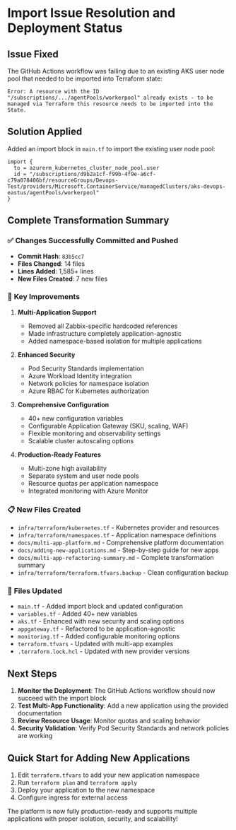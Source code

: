 # Import Issue Resolution and Deployment Status

## Issue Fixed
The GitHub Actions workflow was failing due to an existing AKS user node pool that needed to be imported into Terraform state:

```
Error: A resource with the ID "/subscriptions/.../agentPools/workerpool" already exists - to be managed via Terraform this resource needs to be imported into the State.
```

## Solution Applied
Added an import block in `main.tf` to import the existing user node pool:

```hcl
import {
  to = azurerm_kubernetes_cluster_node_pool.user
  id = "/subscriptions/d9b2a1cf-f99b-4f9e-a6cf-c79a078406bf/resourceGroups/Devops-Test/providers/Microsoft.ContainerService/managedClusters/aks-devops-eastus/agentPools/workerpool"
}
```

## Complete Transformation Summary

### ✅ **Changes Successfully Committed and Pushed**
- **Commit Hash**: `83b5cc7`
- **Files Changed**: 14 files
- **Lines Added**: 1,585+ lines
- **New Files Created**: 7 new files

### 🚀 **Key Improvements**

1. **Multi-Application Support**
   - Removed all Zabbix-specific hardcoded references
   - Made infrastructure completely application-agnostic
   - Added namespace-based isolation for multiple applications

2. **Enhanced Security**
   - Pod Security Standards implementation
   - Azure Workload Identity integration
   - Network policies for namespace isolation
   - Azure RBAC for Kubernetes authorization

3. **Comprehensive Configuration**
   - 40+ new configuration variables
   - Configurable Application Gateway (SKU, scaling, WAF)
   - Flexible monitoring and observability settings
   - Scalable cluster autoscaling options

4. **Production-Ready Features**
   - Multi-zone high availability
   - Separate system and user node pools
   - Resource quotas per application namespace
   - Integrated monitoring with Azure Monitor

### 📋 **New Files Created**
- `infra/terraform/kubernetes.tf` - Kubernetes provider and resources
- `infra/terraform/namespaces.tf` - Application namespace definitions
- `docs/multi-app-platform.md` - Comprehensive platform documentation
- `docs/adding-new-applications.md` - Step-by-step guide for new apps
- `docs/multi-app-refactoring-summary.md` - Complete transformation summary
- `infra/terraform/terraform.tfvars.backup` - Clean configuration backup

### 📝 **Files Updated**
- `main.tf` - Added import block and updated configuration
- `variables.tf` - Added 40+ new variables
- `aks.tf` - Enhanced with new security and scaling options
- `appgateway.tf` - Refactored to be application-agnostic
- `monitoring.tf` - Added configurable monitoring options
- `terraform.tfvars` - Updated with multi-app examples
- `.terraform.lock.hcl` - Updated with new provider versions

## Next Steps

1. **Monitor the Deployment**: The GitHub Actions workflow should now succeed with the import block
2. **Test Multi-App Functionality**: Add a new application using the provided documentation
3. **Review Resource Usage**: Monitor quotas and scaling behavior
4. **Security Validation**: Verify Pod Security Standards and network policies are working

## Quick Start for Adding New Applications

1. Edit `terraform.tfvars` to add your new application namespace
2. Run `terraform plan` and `terraform apply`
3. Deploy your application to the new namespace
4. Configure ingress for external access

The platform is now fully production-ready and supports multiple applications with proper isolation, security, and scalability!
